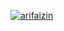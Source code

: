 [![arifaizin](https://circleci.com/gh/Kinn-01/MovieMate.svg?style=shield)](https://circleci.com/gh/Kinn-01/MovieMate)
